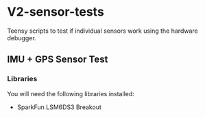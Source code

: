 # V2-sensor-tests

Teensy scripts to test if individual sensors work using the hardware debugger.

## IMU + GPS Sensor Test

### Libraries

You will need the following libraries installed:

- SparkFun LSM6DS3 Breakout
